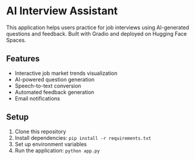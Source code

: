 # AI Interview Assistant

This application helps users practice for job interviews using AI-generated questions and feedback. 
Built with Gradio and deployed on Hugging Face Spaces.

## Features
- Interactive job market trends visualization
- AI-powered question generation
- Speech-to-text conversion
- Automated feedback generation
- Email notifications

## Setup
1. Clone this repository
2. Install dependencies: `pip install -r requirements.txt`
3. Set up environment variables
4. Run the application: `python app.py`
